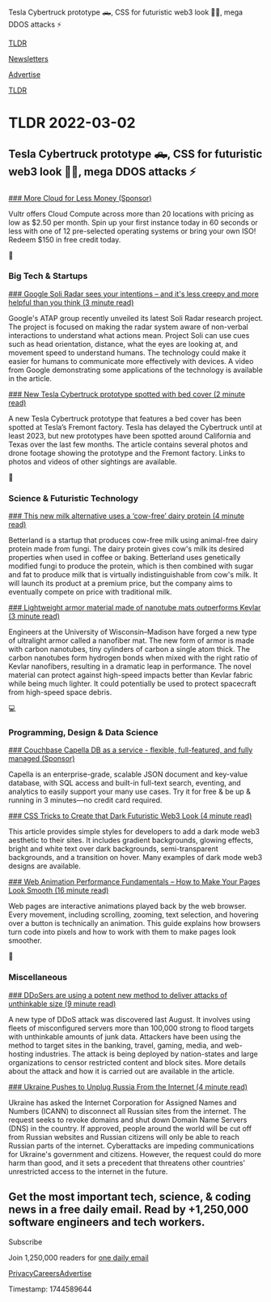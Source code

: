 Tesla Cybertruck prototype 🛻, CSS for futuristic web3 look 👨‍💻, mega DDOS attacks ⚡

[TLDR](/)

[Newsletters](/newsletters)

[Advertise](https://advertise.tldr.tech/)

[TLDR](/)

# TLDR 2022-03-02

## Tesla Cybertruck prototype 🛻, CSS for futuristic web3 look 👨‍💻, mega DDOS attacks ⚡

### 

[### More Cloud for Less Money (Sponsor)](https://vultr.com/promo/try150?promo=150offer30&utm_source=tldr&utm_medium=email&utm_campaign=q122)

Vultr offers Cloud Compute across more than 20 locations with pricing as low as $2.50 per month. Spin up your first instance today in 60 seconds or less with one of 12 pre-selected operating systems or bring your own ISO! Redeem $150 in free credit today.

📱

### Big Tech & Startups

[### Google Soli Radar sees your intentions – and it's less creepy and more helpful than you think (3 minute read)](https://www.techradar.com/news/google-soli-radar-sees-your-intentions-and-its-less-creepy-and-more-helpful-than-you-think?utm_source=tldrnewsletter)

Google's ATAP group recently unveiled its latest Soli Radar research project. The project is focused on making the radar system aware of non-verbal interactions to understand what actions mean. Project Soli can use cues such as head orientation, distance, what the eyes are looking at, and movement speed to understand humans. The technology could make it easier for humans to communicate more effectively with devices. A video from Google demonstrating some applications of the technology is available in the article.

[### New Tesla Cybertruck prototype spotted with bed cover (2 minute read)](https://electrek.co/2022/02/28/new-tesla-cybertruck-prototype-spotted-bed-cover/)

A new Tesla Cybertruck prototype that features a bed cover has been spotted at Tesla’s Fremont factory. Tesla has delayed the Cybertruck until at least 2023, but new prototypes have been spotted around California and Texas over the last few months. The article contains several photos and drone footage showing the prototype and the Fremont factory. Links to photos and videos of other sightings are available.

🚀

### Science & Futuristic Technology

[### This new milk alternative uses a ‘cow-free’ dairy protein (4 minute read)](https://www.fastcompany.com/90724172/milk-brand-first-to-use-cow-free-dairy-protein?utm_source=tldrnewsletter)

Betterland is a startup that produces cow-free milk using animal-free dairy protein made from fungi. The dairy protein gives cow's milk its desired properties when used in coffee or baking. Betterland uses genetically modified fungi to produce the protein, which is then combined with sugar and fat to produce milk that is virtually indistinguishable from cow's milk. It will launch its product at a premium price, but the company aims to eventually compete on price with traditional milk.

[### Lightweight armor material made of nanotube mats outperforms Kevlar (3 minute read)](https://newatlas.com/materials/ultralight-armor-material-outperforms-kevlar-steel/?utm_source=tldrnewsletter)

Engineers at the University of Wisconsin–Madison have forged a new type of ultralight armor called a nanofiber mat. The new form of armor is made with carbon nanotubes, tiny cylinders of carbon a single atom thick. The carbon nanotubes form hydrogen bonds when mixed with the right ratio of Kevlar nanofibers, resulting in a dramatic leap in performance. The novel material can protect against high-speed impacts better than Kevlar fabric while being much lighter. It could potentially be used to protect spacecraft from high-speed space debris.

💻

### Programming, Design & Data Science

[### Couchbase Capella DB as a service - flexible, full-featured, and fully managed (Sponsor)](https://www.couchbase.com/products/capella/get-started?utm_source=tldr&utm_medium=newsletter&utm_campaign=developer_sponsorship)

Capella is an enterprise-grade, scalable JSON document and key-value database, with SQL access and built-in full-text search, eventing, and analytics to easily support your many use cases. Try it for free & be up & running in 3 minutes—no credit card required.

[### CSS Tricks to Create that Dark Futuristic Web3 Look (4 minute read)](https://trishalim.hashnode.dev/css-tricks-to-create-that-dark-futuristic-web3-look?utm_source=tldrnewsletter)

This article provides simple styles for developers to add a dark mode web3 aesthetic to their sites. It includes gradient backgrounds, glowing effects, bright and white text over dark backgrounds, semi-transparent backgrounds, and a transition on hover. Many examples of dark mode web3 designs are available.

[### Web Animation Performance Fundamentals – How to Make Your Pages Look Smooth (16 minute read)](https://www.freecodecamp.org/news/web-animation-performance-fundamentals/?utm_source=tldrnewsletter)

Web pages are interactive animations played back by the web browser. Every movement, including scrolling, zooming, text selection, and hovering over a button is technically an animation. This guide explains how browsers turn code into pixels and how to work with them to make pages look smoother.

🎁

### Miscellaneous

[### DDoSers are using a potent new method to deliver attacks of unthinkable size (9 minute read)](https://arstechnica.com/information-technology/2022/03/unending-data-floods-and-complete-resource-exhaustion-ddoses-get-meaner/?comments=1?utm_source=tldrnewsletter)

A new type of DDoS attack was discovered last August. It involves using fleets of misconfigured servers more than 100,000 strong to flood targets with unthinkable amounts of junk data. Attackers have been using the method to target sites in the banking, travel, gaming, media, and web-hosting industries. The attack is being deployed by nation-states and large organizations to censor restricted content and block sites. More details about the attack and how it is carried out are available in the article.

[### Ukraine Pushes to Unplug Russia From the Internet (4 minute read)](https://www.rollingstone.com/politics/politics-news/ukraine-icann-russia-internet-runet-disconnection-1314278/?utm_source=tldrnewsletter)

Ukraine has asked the Internet Corporation for Assigned Names and Numbers (ICANN) to disconnect all Russian sites from the internet. The request seeks to revoke domains and shut down Domain Name Servers (DNS) in the country. If approved, people around the world will be cut off from Russian websites and Russian citizens will only be able to reach Russian parts of the internet. Cyberattacks are impeding communications for Ukraine's government and citizens. However, the request could do more harm than good, and it sets a precedent that threatens other countries' unrestricted access to the internet in the future.

## Get the most important tech, science, & coding news in a free daily email. Read by +1,250,000 software engineers and tech workers.

Subscribe

Join 1,250,000 readers for [one daily email](/api/latest/tech)

[Privacy](/privacy)[Careers](https://jobs.ashbyhq.com/tldr.tech)[Advertise](/tech/advertise)

Timestamp: 1744589644